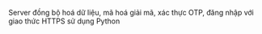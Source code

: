 Server đồng bộ hoá dữ liệu, mã hoá giải mã, xác thực OTP, đăng nhập với giao thức HTTPS sử dụng Python
